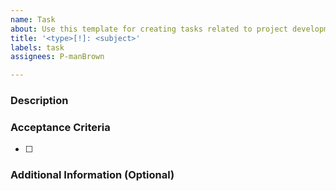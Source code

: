 ```yaml
---
name: Task
about: Use this template for creating tasks related to project development.
title: '<type>[!]: <subject>'
labels: task
assignees: P-manBrown

---
```


### Description
<!-- Provide a detailed description of the task. What needs to be done? Why is this task necessary? -->

### Acceptance Criteria
<!-- List the requirements that must be met for the task to be considered completed. -->
- [ ] 

### Additional Information (Optional)
<!-- Include any additional information, links, or references that may be relevant to completing the task. -->
